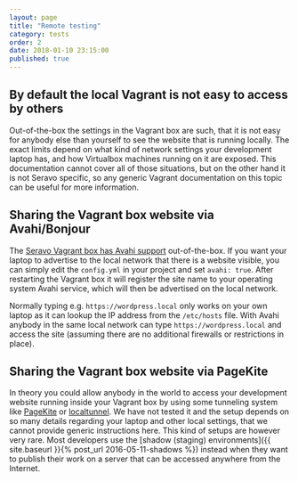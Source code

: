 ```yaml
---
layout: page
title: "Remote testing"
category: tests
order: 2
date: 2018-01-10 23:15:00
published: true
---
```


## By default the local Vagrant is not easy to access by others

Out-of-the-box the settings in the Vagrant box are such, that it is not easy for anybody else than yourself to see the website that is running locally. The exact limits depend on what kind of network settings your development laptop has, and how Virtualbox machines running on it are exposed. This documentation cannot cover all of those situations, but on the other hand it is not Seravo specific, so any generic Vagrant documentation on this topic can be useful for more information.

## Sharing the Vagrant box website via Avahi/Bonjour

The [Seravo Vagrant box has Avahi support](https://github.com/Seravo/wordpress/blob/master/config-sample.yml#L14-L15) out-of-the-box. If you want your laptop to advertise to the local network that there is a website visible, you can simply edit the `config.yml` in your project and set `avahi: true`. After restarting the Vagrant box it will register the site name to your operating system Avahi service, which will then be advertised on the local network.

Normally typing e.g. `https://wordpress.local` only works on your own laptop as it can lookup the IP address from the `/etc/hosts` file. With Avahi anybody in the same local network can type `https://wordpress.local` and access the site (assuming there are no additional firewalls or restrictions in place).

## Sharing the Vagrant box website via PageKite

In theory you could allow anybody in the world to access your development website running inside your Vagrant box by using some tunneling system like [PageKite](http://pagekite.net/) or [localtunnel](https://localtunnel.me/). We have not tested it and the setup depends on so many details regarding your laptop and other local settings, that we cannot provide generic instructions here. This kind of setups are however very rare. Most developers use the [shadow (staging) environments]({{ site.baseurl }}{% post_url 2016-05-11-shadows %}) instead when they want to publish their work on a server that can be accessed anywhere from the Internet.
